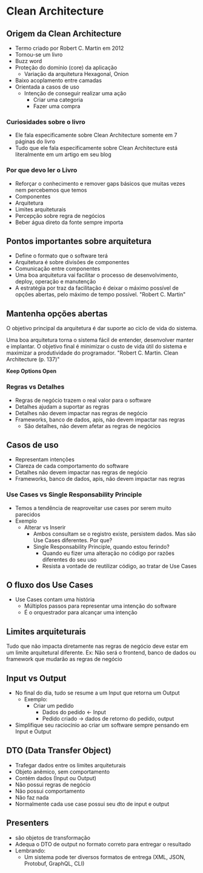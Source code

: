 # Clean Architecture

## Origem da Clean Architecture

- Termo criado por Robert C. Martin em 2012
- Tornou-se um livro
- Buzz word
- Proteção do domínio (core) da aplicação
  - Variação da arquitetura Hexagonal, Onion
- Baixo acoplamento entre camadas
- Orientada a casos de uso
  - Intenção de conseguir realizar uma ação
    - Criar uma categoria
    - Fazer uma compra

### Curiosidades sobre o livro

- Ele fala especificamente sobre Clean Architecture somente em 7 páginas do livro
- Tudo que ele fala especificamente sobre Clean Architecture está literalmente em um artigo em seu blog

### Por que devo ler o Livro

- Reforçar o conhecimento e remover gaps básicos que muitas vezes nem percebemos que temos
- Componentes
- Arquitetura
- Limites arquiteturais
- Percepção sobre regra de negócios
- Beber água direto da fonte sempre importa

## Pontos importantes sobre arquitetura

- Define o formato que o software terá
- Arquitetura é sobre divisões de componentes
- Comunicação entre componentes
- Uma boa arquitetura vai facilitar o processo de desenvolvimento, deploy, operação e manutenção
- A estratégia por traz da facilitação é deixar o máximo possível de opções abertas, pelo máximo de tempo possível. "Robert C. Martin"

## Mantenha opções abertas

O objetivo principal da arquitetura é dar suporte ao ciclo de vida do sistema.

Uma boa arquitetura torna o sistema fácil de entender, desenvolver manter e implantar. O objetivo final é minimizar o custo de vida útil do sistema e maximizar a produtividade do programador. "Robert C. Martin. Clean Architecture (p. 137)"

**Keep Options Open**

### Regras vs Detalhes

- Regras de negócio trazem o real valor para o software
- Detalhes ajudam a suportar as regras
- Detalhes não devem impactar nas regras de negócio
- Frameworks, banco de dados, apis, não devem impactar nas regras
  - São detalhes, não devem afetar as regras de negócios

## Casos de uso

- Representam intenções
- Clareza de cada comportamento do software
- Detalhes não devem impactar nas regras de negócio
- Frameworks, banco de dados, apis, não devem impactar nas regras

### Use Cases vs Single Responsability Principle

- Temos a tendência de reaproveitar use cases por serem muito parecidos
- Exemplo
  - Alterar vs Inserir
    - Ambos consultam se o registro existe, persistem dados. Mas são Use Cases diferentes. Por que?
    - Single Responsability Principle, quando estou ferindo?
      - Quando eu fizer uma alteração no código por razões diferentes do seu uso
      - Resista a vontade de reutilizar código, ao tratar de Use Cases

## O fluxo dos Use Cases

- Use Cases contam uma história
  - Múltiplos passos para representar uma intenção do software
  - É o orquestrador para alcançar uma intenção

## Limites arquiteturais

Tudo que não impacta diretamente nas regras de negócio deve estar em um limite arquitetural diferente.
Ex: Não será o frontend, banco de dados ou framework que mudarão as regras de negócio

## Input vs Output

- No final do dia, tudo se resume a um Input que retorna um Output
  - Exemplo:
    - Criar um pedido
      - Dados do pedido <- Input
      - Pedido criado -> dados de retorno do pedido, output
- Simplifique seu raciocínio ao criar um software sempre pensando em Input e Output

## DTO (Data Transfer Object)

- Trafegar dados entre os limites arquiteturais
- Objeto anêmico, sem comportamento
- Contém dados (Input ou Output)
- Não possui regras de negócio
- Não possui comportamento
- Não faz nada
- Normalmente cada use case possui seu dto de input e output

## Presenters

- são objetos de transformação
- Adequa o DTO de output no formato correto para entregar o resultado
- Lembrando:
  - Um sistema pode ter diversos formatos de entrega (XML, JSON, Protobuf, GraphQL, CLI)
